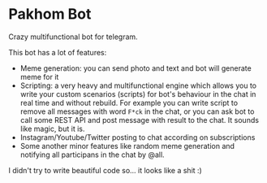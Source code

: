 # Pakhom Bot

Crazy multifunctional bot for telegram.

This bot has a lot of features:
* Meme generation: you can send photo and text and bot will generate meme for it
* Scripting: a very heavy and multifunctional engine which allows you to write your custom scenarios (scripts) for bot's behaviour in the chat in real time and without rebuild. For example you can write script to remove all messages with word `F*ck` in the chat, or you can ask bot to call some REST API and post message with result to the chat. It sounds like magic, but it is. 
* Instagram/Youtube/Twitter posting to chat according on subscriptions
* Some another minor features like random meme generation and notifying all participans in the chat by @all.

I didn't try to write beautiful code so... it looks like a shit :)
